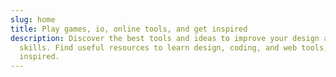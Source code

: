 ```yaml
---
slug: home
title: Play games, io, online tools, and get inspired
description: Discover the best tools and ideas to improve your design and web
  skills. Find useful resources to learn design, coding, and web tools, and get
  inspired.
---
```


